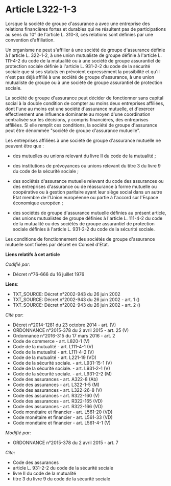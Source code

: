 # Article L322-1-3

Lorsque la société de groupe d'assurance a avec une entreprise des relations financières fortes et durables qui ne résultent
pas de participations au sens du 10° de l'article L. 310-3, ces relations sont définies par une convention d'affiliation.

Un organisme ne peut s'affilier à une société de groupe d'assurance définie à l'article L. 322-1-2, à une union mutualiste de
groupe définie à l'article L. 111-4-2 du code de la mutualité ou à une société de groupe assurantiel de protection sociale
définie à l'article L. 931-2-2 du code de la sécurité sociale que si ses statuts en prévoient expressément la possibilité et
qu'il n'est pas déjà affilié à une société de groupe d'assurance, à une union mutualiste de groupe ou à une société de groupe
assurantiel de protection sociale.

La société de groupe d'assurance peut décider de fonctionner sans capital social à la double condition de compter au moins
deux entreprises affiliées, dont l'une au moins est une société d'assurance mutuelle, et d'exercer effectivement une
influence dominante au moyen d'une coordination centralisée sur les décisions, y compris financières, des entreprises
affiliées. Si elle remplit ces conditions, la société de groupe d'assurance peut être dénommée "société de groupe d'assurance
mutuelle".

Les entreprises affiliées à une société de groupe d'assurance mutuelle ne peuvent être que :

- des mutuelles ou unions relevant du livre II du code de la mutualité ;

- des institutions de prévoyances ou unions relevant du titre 3 du livre 9 du code de la sécurité sociale ;

- des sociétés d'assurance mutuelle relevant du code des assurances ou des entreprises d'assurance ou de réassurance à forme
mutuelle ou coopérative ou à gestion paritaire ayant leur siège social dans un autre Etat membre de l'Union européenne ou
partie à l'accord sur l'Espace économique européen ;

- des sociétés de groupe d'assurance mutuelle définies au présent article, des unions mutualistes de groupe définies à
l'article L. 111-4-2 du code de la mutualité ou des sociétés de groupe assurantiel de protection sociale définies à l'article
L. 931-2-2 du code de la sécurité sociale.

Les conditions de fonctionnement des sociétés de groupe d'assurance mutuelle sont fixées par décret en Conseil d'Etat.

**Liens relatifs à cet article**

_Codifié par_:

  - Décret n°76-666 du 16 juillet 1976

**Liens**:

  - TXT_SOURCE: Décret n°2002-943 du 26 juin 2002
  - TXT_SOURCE: Décret n°2002-943 du 26 juin 2002 - art. 1 ()
  - TXT_SOURCE: Décret n°2002-943 du 26 juin 2002 - art. 2 ()

_Cité par_:

  - Décret n°2014-1281 du 23 octobre 2014 - art. (V)
  - ORDONNANCE n°2015-378 du 2 avril 2015 - art. 25 (V)
  - Ordonnance n°2016-315 du 17 mars 2016 - art. 2
  - Code de commerce - art. L820-1 (V)
  - Code de la mutualité - art. L111-4-1 (V)
  - Code de la mutualité - art. L111-4-2 (V)
  - Code de la mutualité - art. L221-19 (VD)
  - Code de la sécurité sociale. - art. L931-15-1 (V)
  - Code de la sécurité sociale. - art. L931-2-1 (V)
  - Code de la sécurité sociale. - art. L931-2-2 (M)
  - Code des assurances - art. A322-8 (Ab)
  - Code des assurances - art. L322-1-5 (M)
  - Code des assurances - art. L322-26-8 (V)
  - Code des assurances - art. R322-160 (V)
  - Code des assurances - art. R322-165 (VD)
  - Code des assurances - art. R322-166 (VD)
  - Code monétaire et financier - art. L561-20 (VD)
  - Code monétaire et financier - art. L561-33 (VD)
  - Code monétaire et financier - art. L561-4-1 (V)

_Modifié par_:

  - ORDONNANCE n°2015-378 du 2 avril 2015 - art. 7

_Cite_:

  - Code des assurances
  - article L. 931-2-2 du code de la sécurité sociale
  - livre II du code de la mutualité
  - titre 3 du livre 9 du code de la sécurité sociale

